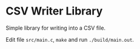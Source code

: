 # CSV Writer Library

Simple library for writing into a CSV file.

Edit file `src/main.c`, `make` and run `./build/main.out`.
